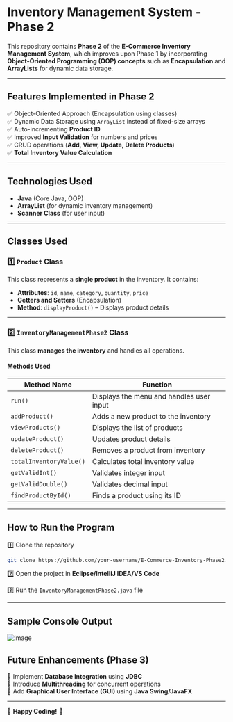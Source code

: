 # Inventory Management System - Phase 2  

This repository contains **Phase 2** of the **E-Commerce Inventory Management System**, which improves upon Phase 1 by incorporating **Object-Oriented Programming (OOP) concepts** such as **Encapsulation** and **ArrayLists** for dynamic data storage.  

---

## **Features Implemented in Phase 2**  
✅ Object-Oriented Approach (Encapsulation using classes)  
✅ Dynamic Data Storage using `ArrayList` instead of fixed-size arrays  
✅ Auto-incrementing **Product ID**  
✅ Improved **Input Validation** for numbers and prices  
✅ CRUD operations (**Add, View, Update, Delete Products**)  
✅ **Total Inventory Value Calculation**  

---

## **Technologies Used**  
- **Java** (Core Java, OOP)  
- **ArrayList** (for dynamic inventory management)  
- **Scanner Class** (for user input)  

---

## **Classes Used**  

### 1️⃣ **`Product` Class**  
This class represents a **single product** in the inventory. It contains:  
- **Attributes**: `id`, `name`, `category`, `quantity`, `price`  
- **Getters and Setters** (Encapsulation)  
- **Method**: `displayProduct()` – Displays product details  


---

### 2️⃣ **`InventoryManagementPhase2` Class**  
This class **manages the inventory** and handles all operations.  

#### **Methods Used**  

| Method Name         | Function |
|---------------------|----------|
| `run()`            | Displays the menu and handles user input |
| `addProduct()`     | Adds a new product to the inventory |
| `viewProducts()`   | Displays the list of products |
| `updateProduct()`  | Updates product details |
| `deleteProduct()`  | Removes a product from inventory |
| `totalInventoryValue()` | Calculates total inventory value |
| `getValidInt()`    | Validates integer input |
| `getValidDouble()` | Validates decimal input |
| `findProductById()` | Finds a product using its ID |


---

## **How to Run the Program**  
1️⃣ Clone the repository  
```sh
git clone https://github.com/your-username/E-Commerce-Inventory-Phase2.git
```

2️⃣ Open the project in **Eclipse/IntelliJ IDEA/VS Code**  

3️⃣ Run the `InventoryManagementPhase2.java` file  

---

## **Sample Console Output**  

![image](https://github.com/user-attachments/assets/6dac4e24-f066-496f-9f69-b8f4d0d901f9)


## **Future Enhancements (Phase 3)**  
🔹 Implement **Database Integration** using **JDBC**  
🔹 Introduce **Multithreading** for concurrent operations  
🔹 Add **Graphical User Interface (GUI)** using **Java Swing/JavaFX**  

---


🚀 **Happy Coding!** 🚀
